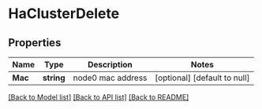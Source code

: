 # HaClusterDelete

## Properties
Name | Type | Description | Notes
------------ | ------------- | ------------- | -------------
**Mac** | **string** | node0 mac address | [optional] [default to null]

[[Back to Model list]](../README.md#documentation-for-models) [[Back to API list]](../README.md#documentation-for-api-endpoints) [[Back to README]](../README.md)

